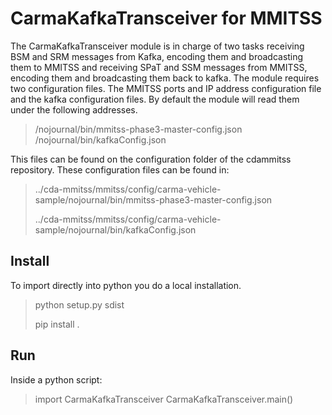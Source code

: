 # CarmaKafkaTransceiver for MMITSS
The CarmaKafkaTransceiver module is in charge of two tasks receiving BSM and SRM messages from Kafka, encoding them and broadcasting them to MMITSS and receiving SPaT and SSM messages from MMITSS, encoding them and broadcasting them back to kafka. The module requires two configuration files. The MMITSS ports and IP address configuration file and the kafka configuration files. By default the module will read them under the following addresses.

> /nojournal/bin/mmitss-phase3-master-config.json
> /nojournal/bin/kafkaConfig.json

This files can be found on the configuration folder of the cdammitss repository. These configuration files can be found in: 

> ../cda-mmitss/mmitss/config/carma-vehicle-sample/nojournal/bin/mmitss-phase3-master-config.json
> 
> ../cda-mmitss/mmitss/config/carma-vehicle-sample/nojournal/bin/kafkaConfig.json

## Install
 To import directly into python you do a local installation. 
> python setup.py sdist
> 
> pip install .

## Run
Inside a python script:
>import CarmaKafkaTransceiver
>CarmaKafkaTransceiver.main()
